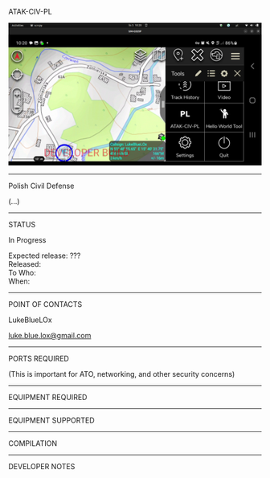 ATAK-CIV-PL

<div align="center">  

<img src="ATAK-CIV-PL.png" width="" height=""/>

</div>

_________________________________________________________________
Polish Civil Defense

(...)


_________________________________________________________________
STATUS

In Progress  

Expected release: ???  
Released:  
To Who:  
When:

_________________________________________________________________
POINT OF CONTACTS

LukeBlueLOx

luke.blue.lox@gmail.com

_________________________________________________________________
PORTS REQUIRED

(This is important for ATO, networking, and other security concerns)

_________________________________________________________________
EQUIPMENT REQUIRED

_________________________________________________________________
EQUIPMENT SUPPORTED

_________________________________________________________________
COMPILATION

_________________________________________________________________
DEVELOPER NOTES
